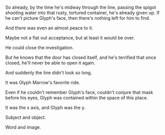 So already, by the time he's midway through the line, passing the spigot shooting water into that rusty, tortured container, he's already given up. If he can't picture Glyph's face, then there's nothing left for him to find.

And there was even an almost peace to it.

Maybe not a flat out acceptance, but at least it would be over.

He could close the investigation.

But he knows that the door has closed itself, and he's terrified that once closed, he'll never be able to open it again.

And suddenly the line didn't look so long.

It was Glyph Marrow's favorite ride.

Even if he couldn't remember Glyph's face, couldn't conjure that mask before his eyes, Glyph was contained within the space of this place.

It was the x axis, and Glyph was the y.

Subject and object.

Word and image.